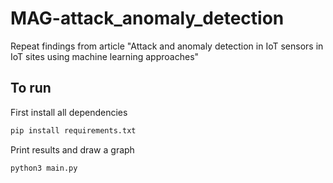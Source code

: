 # MAG-attack_anomaly_detection
Repeat findings from article "Attack and anomaly detection in IoT sensors in IoT sites using machine learning approaches"

## To run
First install all dependencies
```bash
pip install requirements.txt
```

Print results and draw a graph
```bash
python3 main.py
```

